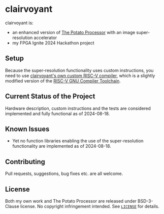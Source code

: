 # clairvoyant

clairvoyant is:

- an enhanced version of [The Potato Processor](https://github.com/skordal/potato) with an image super-resolution accelerator
- my FPGA Ignite 2024 Hackathon project

## Setup

Because the super-resolution functionality uses custom instructions, you need to use [clairvoyant's own custom RISC-V compiler](https://github.com/kagandikmen/clairvoyant-compiler), which is a slightly modified version of the [RISC-V GNU Compiler Toolchain](https://github.com/riscv-collab/riscv-gnu-toolchain).

## Current Status of the Project

Hardware description, custom instructions and the tests are considered implemented and fully functional as of 2024-08-18.  

## Known Issues

- Yet no function libraries enabling the use of the super-resolution functionality are implemented as of 2024-08-18.

## Contributing

Pull requests, suggestions, bug fixes etc. are all welcome.

## License

Both my own work and The Potato Processor are released under BSD-3-Clause license. No copyright infringement intended. See [`LICENSE`](LICENSE) for details.

